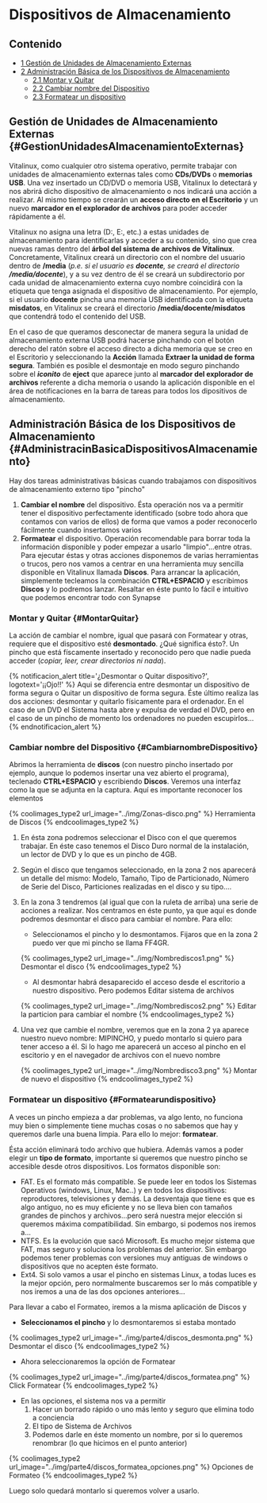 # Dispositivos de Almacenamiento

## Contenido

- [1 Gestión de Unidades de Almacenamiento Externas](#GestionUnidadesAlmacenamientoExternas)
- [2 Administración Básica de los Dispositivos de Almacenamiento](#AdministracinBasicaDispositivosAlmacenamiento)
    - [2.1 Montar y Quitar](#MontarQuitar)
    - [2.2 Cambiar nombre del Dispositivo](#CambiarnombreDispositivo)
    - [2.3 Formatear un dispositivo](#Formatearundispositivo)

## Gestión de Unidades de Almacenamiento Externas {#GestionUnidadesAlmacenamientoExternas}

Vitalinux, como cualquier otro sistema operativo, permite trabajar con unidades de almacenamiento externas tales como **CDs/DVDs** o **memorias USB**.  Una vez insertado un CD/DVD o memoria USB, Vitalinux lo detectará y nos abrirá dicho dispositivo de almacenamiento o nos indicará una acción a realizar.  Al mismo tiempo se crearán un **acceso directo en el Escritorio** y un nuevo **marcador en el explorador de archivos** para poder acceder rápidamente a él.

Vitalinux no asigna una letra (D:\, E:\, etc.) a estas unidades de almacenamiento para identificarlas y acceder a su contenido, sino que crea nuevas ramas dentro del **árbol del sistema de archivos de Vitalinux**.  Concretamente, Vitalinux creará un directorio con el nombre del usuario dentro de **/media** (*p.e. si el usuario es **docente**, se creará el directorio **/media/docente***), y a su vez dentro de él se creará un subdirectorio por cada unidad de almacenamiento externa cuyo nombre coincidirá con la etiqueta que tenga asignada el dispositivo de almacenamiento.  Por ejemplo, si el usuario **docente** pincha una memoria USB identificada con la etiqueta **misdatos**, en Vitalinux se creará el directorio **/media/docente/misdatos** que contendrá todo el contenido del USB.

En el caso de que queramos desconectar de manera segura la unidad de almacenamiento externa USB podrá hacerse pinchando con el botón derecho del ratón sobre el acceso directo a dicha memoria que se creo en el Escritorio y seleccionando la **Acción** llamada **Extraer la unidad de forma segura**.  También es posible el desmontaje en modo seguro pinchando sobre el ***iconito*** de **eject** que aparece junto al **marcador del explorador de archivos** referente a dicha memoria o usando la aplicación disponible en el área de notificaciones en la barra de tareas para todos los dipositivos de almacenamiento.

## Administración Básica de los Dispositivos de Almacenamiento {#AdministracinBasicaDispositivosAlmacenamiento}

Hay dos tareas administrativas básicas cuando trabajamos con dispositivos de almacenamiento externo tipo "pincho"

1. **Cambiar el nombre** del dispositivo. Ésta operación nos va a permitir tener el dispositivo perfectamente identificado (sobre todo ahora que contamos con varios de ellos) de forma que vamos a poder reconocerlo fácilmente cuando insertamos varios
2. **Formatear** el dispositivo. Operación recomendable para borrar toda la información disponible y poder empezar a usarlo "limpio"...entre otras.
Para ejecutar éstas y otras acciones disponemos de varias herramientas o trucos, pero nos vamos a centrar en una herramienta muy sencilla disponible en Vitalinux llamada **Discos**. Para arrancar la aplicación, simplemente tecleamos la combinación **CTRL+ESPACIO** y escribimos **Discos** y lo podremos lanzar. Resaltar en éste punto lo fácil e intuitivo que podemos encontrar todo con Synapse

### Montar y Quitar {#MontarQuitar}

La acción de cambiar el nombre, igual que pasará con Formatear y otras, requiere que el dispositivo esté **desmontado**. ¿Qué significa ésto?.
Un pincho que está físcamente insertado y reconocido pero que nadie pueda acceder (<i>copiar, leer, crear directorios ni nada</i>).

{% notificacion_alert title='¿Desmontar o Quitar dispositivo?', logotext='¡¡Ojo!!' %}
Aqui se diferencia entre desmontar un dispositivo de forma segura o Quitar un dispositivo de forma segura. Éste último realiza las dos acciones: desmontar y quitarlo físicamente para el ordenador. En el caso de un DVD el Sistema hasta abre y expulsa de verdad el DVD, pero en el caso de un pincho de momento los ordenadores no pueden escupirlos...
{% endnotificacion_alert %}


### Cambiar nombre del Dispositivo {#CambiarnombreDispositivo}

Abrimos la herramienta de **discos** (con nuestro pincho insertado por ejemplo, aunque lo podemos insertar una vez abierto el programa), teclenado **CTRL+ESPACIO** y escribiendo **Discos**.
Veremos una interfaz como la que se adjunta en la captura. Aquí es importante reconocer los elementos

{% coolimages_type2 url_image="../img/Zonas-disco.png" %}
Herramienta de Discos
{% endcoolimages_type2 %}

1. En ésta zona podremos seleccionar el Disco con el que queremos trabajar. En éste caso tenemos el Disco Duro normal de la instalación, un lector de DVD y lo que es un pincho de 4GB.
2. Según el disco que tengamos seleccionado, en la zona 2 nos aparecerá un detalle del mismo: Modelo, Tamaño, Tipo de Particionado, Número de Serie del Disco, Particiones realizadas en el disco y su tipo....
3. En la zona 3 tendremos (al igual que con la ruleta de arriba) una serie de acciones a realizar.
Nos centramos en éste punto, ya que aquí es donde podremos desmontar el disco para cambiar el nombre. Para ello:

    *  Seleccionamos el pincho y lo desmontamos. Fijaros que en la zona 2 puedo ver que mi pincho se llama FF4GR.

    {% coolimages_type2 url_image="../img/Nombrediscos1.png" %}
    Desmontar el disco
    {% endcoolimages_type2 %}

    *  Al desmontar habrá desaparecido el acceso desde el escritorio a nuestro dispositivo. Pero podemos Editar sistema de archivos 

    {% coolimages_type2 url_image="../img/Nombrediscos2.png" %}
    Editar la particion para cambiar el nombre
    {% endcoolimages_type2 %}

4. Una vez que cambie el nombre, veremos que en la zona 2 ya aparece nuestro nuevo nombre: MIPINCHO, y puedo montarlo si quiero para tener acceso a él. Si lo hago me aparecerá un acceso al pincho en el escitorio y en el navegador de archivos con el nuevo nombre

    {% coolimages_type2 url_image="../img/Nombredisco3.png" %}
    Montar de nuevo el dispositivo
    {% endcoolimages_type2 %}

### Formatear un dispositivo {#Formatearundispositivo}

A veces un pincho empieza a dar problemas, va algo lento, no funciona muy bien o simplemente tiene muchas cosas o no sabemos que hay y queremos darle una buena limpia. Para ello lo mejor: **formatear**.

Ésta acción eliminará todo archivo que hubiera. Además vamos a poder elegir un **tipo de formato**, importante si queremos que nuestro pincho se accesible desde otros dispositivos. Los formatos disponible son:

-  FAT. Es el formato más compatible. Se puede leer en todos los Sistemas Operativos (windows, Linux, Mac..) y en todos los dispositivos: reproductores, televisiones y demás. La desventaja que tiene es que es algo antiguo, no es muy eficiente y no se lleva bien con tamaños grandes de pinchos y archivos...pero será nuestra mejor elección si queremos máxima compatibilidad. Sin embargo, si podemos nos iremos a...
-  NTFS. Es la evolución que sacó Microsoft. Es mucho mejor sistema que FAT, mas seguro y soluciona los problemas del anterior. Sin embargo podemos tener problemas con versiones muy antiguas de windows o dispositivos que no acepten éste formato. 
-  Ext4. Si solo vamos a usar el pincho en sistemas Linux, a todas luces es la mejor opción, pero normalmente buscaremos ser lo más compatible y nos iremos a una de las dos opciones anteriores...

Para llevar a cabo el Formateo, iremos a la misma aplicación de Discos y

*  **Seleccionamos el pincho** y lo desmontaremos si estaba montado

{% coolimages_type2 url_image="../img/parte4/discos_desmonta.png" %}
Desmontar el disco
{% endcoolimages_type2 %}

*  Ahora seleccionaremos la opción de Formatear

{% coolimages_type2 url_image="../img/parte4/discos_formatea.png" %}
Click Formatear
{% endcoolimages_type2 %}

* En las opciones, el sistema nos va a permitir
    1.  Hacer un borrado rápido o uno más lento y seguro que elimina todo a conciencia
    1.  El tipo de Sistema de Archivos
    1.  Podemos darle en éste momento un nombre, por si lo queremos renombrar (lo que hicimos en el punto anterior)

{% coolimages_type2 url_image="../img/parte4/discos_formatea_opciones.png" %}
Opciones de Formateo
{% endcoolimages_type2 %}

Luego solo quedará montarlo si queremos volver a usarlo.
